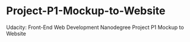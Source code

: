 # Project-P1-Mockup-to-Website
Udacity: Front-End Web Development Nanodegree Project P1 Mockup to Website
